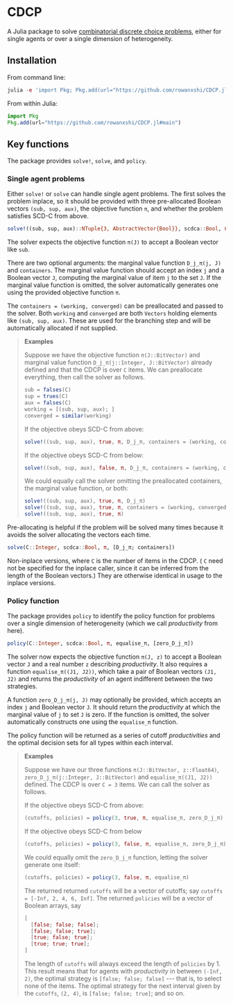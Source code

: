# CDCP

A Julia package to solve [combinatorial discrete choice problems](https://rowanxshi.github.io/papers/cdc.pdf), either for single agents or over a single dimension of heterogeneity.

## Installation

From command line:

```julia
julia -e 'import Pkg; Pkg.add(url="https://github.com/rowanxshi/CDCP.jl#main")'
```

From within Julia:

```julia
import Pkg
Pkg.add(url="https://github.com/rowanxshi/CDCP.jl#main")
```

## Key functions

The package provides `solve!`, `solve`, and `policy`.

### Single agent problems

Either `solve!` or `solve` can handle single agent problems. The first solves the problem inplace, so it should be provided with three pre-allocated Boolean vectors `(sub, sup, aux)`, the objective function `π`, and whether the problem satisfies SCD-C from above.

```julia
solve!((sub, sup, aux)::NTuple{3, AbstractVector{Bool}}, scdca::Bool, π, [D_j_π; containers])
```

The solver expects the objective function `π(J)` to accept a Boolean vector like `sub`.

There are two optional arguments: the marginal value function `D_j_π(j, J)` and `containers`. The marginal value function should accept an index `j` and a Boolean vector `J`, computing the marginal value of item `j` to the set `J`. If the marginal value function is omitted, the solver automatically generates one using the provided objective function `π`.

The `containers = (working, converged)` can be preallocated and passed to the solver. Both `working` and `converged` are both `Vectors` holding elements like `(sub, sup, aux)`. These are used for the branching step and will be automatically allocated if not supplied.

> **Examples**
>
> Suppose we have the objective function `π(J::BitVector)` and marginal value function `D_j_π(j::Integer, J::BitVector)` already defined and that the CDCP is over `C` items. We can preallocate everything, then call the solver as follows.
>
> ```julia
> sub = falses(C)
> sup = trues(C)
> aux = falses(C)
> working = [(sub, sup, aux); ]
> converged = similar(working)
> ```
>
> If the objective obeys SCD-C from above:
>
> ```julia
> solve!((sub, sup, aux), true, π, D_j_π, containers = (working, converged)) 
> ```
>
> If the objective obeys SCD-C from below:
>
> ```julia
> solve!((sub, sup, aux), false, π, D_j_π, containers = (working, converged)) 
> ```
>
> We could equally call the solver omitting the preallocated containers, the marginal value function, or both:
>
> ```julia
> solve!((sub, sup, aux), true, π, D_j_π)
> solve!((sub, sup, aux), true, π, containers = (working, converged)) 
> solve!((sub, sup, aux), true, π)
> ```

Pre-allocating is helpful if the problem will be solved many times because it avoids the solver allocating the vectors each time.

```julia
solve(C::Integer, scdca::Bool, π, [D_j_π; containers])
```

Non-inplace versions, where `C` is the number of items in the CDCP. ( `C` need not be specified for the inplace caller, since it can be inferred from the length of the Boolean vectors.) They are otherwise identical in usage to the inplace versions.

### Policy function

The package provides `policy` to identify the policy function for problems over a single dimension of heterogeneity (which we call _productivity_ from here).

```julia
policy(C::Integer, scdca::Bool, π, equalise_π, [zero_D_j_π])
```

The solver now expects the objective function `π(J, z)` to accept a Boolean vector `J` and a real number `z` describing _productivity_. It also requires a function `equalise_π((J1, J2))`, which take a pair of Boolean vectors `(J1, J2)` and returns the _productivity_ of an agent indifferent between the two strategies.

A function `zero_D_j_π(j, J)` may optionally be provided, which accepts an index `j` and Boolean vector `J`. It should return the _productivity_ at which the marginal value of `j` to set `J` is zero. If the function is omitted, the solver automatically constructs one using the `equalise_π` function.

The policy function will be returned as a series of cutoff _productivities_ and the optimal decision sets for all types within each interval.

> **Examples**
>
> Suppose we have our three functions `π(J::BitVector, z::Float64)`, `zero_D_j_π(j::Integer, J::BitVector)` and `equalise_π((J1, J2))` defined. The CDCP is over `C = 3` items. We can call the solver as follows.
>
> If the objective obeys SCD-C from above:
> ```julia
> (cutoffs, policies) = policy(3, true, π, equalise_π, zero_D_j_π)
> ```
>
> If the objective obeys SCD-C from below
> ```julia
> (cutoffs, policies) = policy(3, false, π, equalise_π, zero_D_j_π)
> ```
>
> We could equally omit the `zero_D_j_π` function, letting the solver generate one itself:
>
> ```julia
> (cutoffs, policies) = policy(3, false, π, equalise_π)
> ```
>
> The returned returned `cutoffs` will be a vector of cutoffs; say `cutoffs = [-Inf, 2, 4, 6, Inf]`. The returned `policies` will be a vector of Boolean arrays, say
>
> ```julia
> [
> 	[false; false; false];
> 	[false; false; true];
> 	[true; false; true];
> 	[true; true; true];
> ]
> ```
>
> The length of `cutoffs` will always exceed the length of `policies` by 1. This result means that for agents with _productivity_ in between `(-Inf, 2)`, the optimal strategy is `[false; false; false]` --- that is, to select none of the items. The optimal strategy for the next interval given by the `cutoffs`, `(2, 4)`, is `[false; false; true]`; and so on.  
